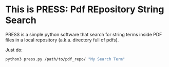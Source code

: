 # This is PRESS: Pdf REpository String Search

PRESS is a simple python software that search for string terms inside PDF files in a local repository (a.k.a. directory full of pdfs).

Just do:

```bash
python3 press.py /path/to/pdf_repo/ "My Search Term"
```